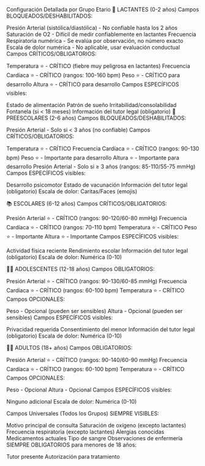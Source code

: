 Configuración Detallada por Grupo Etario
🍼 LACTANTES (0-2 años)
Campos BLOQUEADOS/DESHABILITADOS:

Presión Arterial (sistólica/diastólica) - No confiable hasta los 2 años
Saturación de O2 - Difícil de medir confiablemente en lactantes
Frecuencia Respiratoria numérica - Se evalúa por observación, no número exacto
Escala de dolor numérica - No aplicable, usar evaluación conductual
Campos CRÍTICOS/OBLIGATORIOS:

Temperatura ⭐ - CRÍTICO (fiebre muy peligrosa en lactantes)
Frecuencia Cardíaca ⭐ - CRÍTICO (rangos: 100-160 bpm)
Peso ⭐ - CRÍTICO para desarrollo
Altura ⭐ - CRÍTICO para desarrollo
Campos ESPECÍFICOS visibles:

Estado de alimentación
Patrón de sueño
Irritabilidad/consolabilidad
Fontanela (si < 18 meses)
Información del tutor legal (obligatorio)
🧒 PREESCOLARES (2-6 años)
Campos BLOQUEADOS/DESHABILITADOS:

Presión Arterial - Solo si < 3 años (no confiable)
Campos CRÍTICOS/OBLIGATORIOS:

Temperatura ⭐ - CRÍTICO
Frecuencia Cardíaca ⭐ - CRÍTICO (rangos: 90-130 bpm)
Peso ⭐ - Importante para desarrollo
Altura ⭐ - Importante para desarrollo
Presión Arterial - Solo si ≥ 3 años (rangos: 85-110/55-75 mmHg)
Campos ESPECÍFICOS visibles:

Desarrollo psicomotor
Estado de vacunación
Información del tutor legal (obligatorio)
Escala de dolor: Caritas/Faces (emojis)

📚 ESCOLARES (6-12 años)
Campos CRÍTICOS/OBLIGATORIOS:

Presión Arterial ⭐ - CRÍTICO (rangos: 90-120/60-80 mmHg)
Frecuencia Cardíaca ⭐ - CRÍTICO (rangos: 70-110 bpm)
Temperatura ⭐ - CRÍTICO
Peso ⭐ - Importante
Altura ⭐ - Importante
Campos ESPECÍFICOS visibles:

Actividad física reciente
Rendimiento escolar
Información del tutor legal (obligatorio)
Escala de dolor: Numérica (0-10)

🧑‍🎓 ADOLESCENTES (12-18 años)
Campos OBLIGATORIOS:

Presión Arterial ⭐ - CRÍTICO (rangos: 90-130/60-85 mmHg)
Frecuencia Cardíaca ⭐ - CRÍTICO (rangos: 60-100 bpm)
Temperatura ⭐ - CRÍTICO
Campos OPCIONALES:

Peso - Opcional (pueden ser sensibles)
Altura - Opcional (pueden ser sensibles)
Campos ESPECÍFICOS visibles:

Privacidad requerida
Consentimiento del menor
Información del tutor legal (obligatorio)
Escala de dolor: Numérica (0-10)

👨‍⚕️ ADULTOS (18+ años)
Campos OBLIGATORIOS:

Presión Arterial ⭐ - CRÍTICO (rangos: 90-140/60-90 mmHg)
Frecuencia Cardíaca ⭐ - CRÍTICO (rangos: 60-100 bpm)
Temperatura ⭐ - CRÍTICO
Campos OPCIONALES:

Peso - Opcional
Altura - Opcional
Campos ESPECÍFICOS visibles:

Ninguno adicional
Escala de dolor: Numérica (0-10)

Campos Universales (Todos los Grupos)
SIEMPRE VISIBLES:

Motivo principal de consulta
Saturación de oxígeno (excepto lactantes)
Frecuencia respiratoria (excepto lactantes)
Alergias conocidas
Medicamentos actuales
Tipo de sangre
Observaciones de enfermería
SIEMPRE OBLIGATORIOS para menores de 18 años:

Tutor presente
Autorización para tratamiento